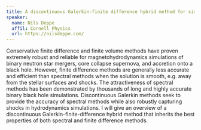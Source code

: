 ```yaml
---
title: A discontinuous Galerkin-finite difference hybrid method for simulating colliding stars
speaker:
  name: Nils Deppe
  affil: Cornell Physics
  url: https://nilsdeppe.com/
---
```


Conservative finite difference and finite volume methods have proven
extremely robust and reliable for magnetohydrodynamics simulations of
binary neutron star mergers, core collapse supernova, and accretion onto
a black hole. However, finite difference methods are generally less accurate and
efficient than spectral methods when the solution is smooth, e.g. away from
the stellar surfaces and shocks. The attractiveness of spectral methods has been
demonstrated by thousands of long and highly accurate binary black hole simulations.
Discontinuous Galerkin methods seek to provide the accuracy of spectral
methods while also robustly capturing shocks in hydrodynamics simulations.
I will give an overview of a discontinuous Galerkin-finite-difference hybrid
method that inherits the best properties of both spectral and finite difference
methods.
